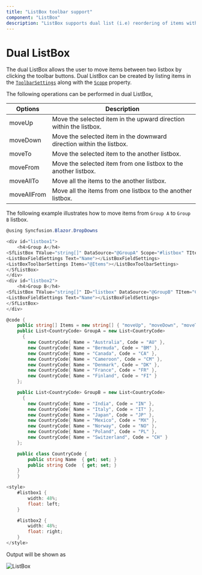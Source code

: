 ```yaml
---
title: "ListBox toolbar support"
component: "ListBox"
description: "ListBox supports dual list (i.e) reordering of items within the listbox and between two listboxes."
---
```


# Dual ListBox

The dual ListBox allows the user to move items between two listbox by clicking the toolbar buttons. Dual ListBox can be created by listing items in the
[`ToolbarSettings`](https://help.syncfusion.com/cr/blazor/Syncfusion.Blazor.DropDowns.SfListBox-2.html#Syncfusion_Blazor_DropDowns_SfListBox_2_ToolbarSettings) along with the [`Scope`](https://help.syncfusion.com/cr/blazor/Syncfusion.Blazor.DropDowns.SfListBox-2.html#Syncfusion_Blazor_DropDowns_SfListBox_2_Scope) property.

The following operations can be performed in dual ListBox,

| Options | Description |
|------|-------------|
| moveUp | Move the selected item in the upward direction within the listbox. |
| moveDown | Move the selected item in the downward direction within the listbox. |
| moveTo |  Move the selected item to the another listbox. |
| moveFrom | Move the selected item from one listbox to the another listbox. |
| moveAllTo | Move all the items to the another listbox. |
| moveAllFrom |  Move all the items from one listbox to the another listbox. |

The following example illustrates how to move items from `Group A` to `Group B` listbox.

```csharp
@using Syncfusion.Blazor.DropDowns

<div id="listbox1">
    <h4>Group A</h4>
<SfListBox TValue="string[]" DataSource="@GroupA" Scope="#listbox" TItem="CountryCode">
<ListBoxFieldSettings Text="Name"></ListBoxFieldSettings>
<ListBoxToolbarSettings Items="@Items"></ListBoxToolbarSettings>
</SfListBox>
</div>
<div id="listbox2">
    <h4>Group B</h4>
<SfListBox TValue="string[]" ID="listbox" DataSource="@GroupB" TItem="CountryCode">
<ListBoxFieldSettings Text="Name"></ListBoxFieldSettings>
</SfListBox>
</div>

@code {
    public string[] Items = new string[] { "moveUp", "moveDown", "moveTo", "moveFrom", "moveAllTo", "moveAllFrom" };
    public List<CountryCode> GroupA = new List<CountryCode>
      {
        new CountryCode{ Name = "Australia", Code = "AU" },
        new CountryCode{ Name = "Bermuda", Code = "BM" },
        new CountryCode{ Name = "Canada", Code = "CA" },
        new CountryCode{ Name = "Cameroon", Code = "CM" },
        new CountryCode{ Name = "Denmark", Code = "DK" },
        new CountryCode{ Name = "France", Code = "FR" },
        new CountryCode{ Name = "Finland", Code = "FI" }
    };

    public List<CountryCode> GroupB = new List<CountryCode>
      {
        new CountryCode{ Name = "India", Code = "IN" },
        new CountryCode{ Name = "Italy", Code = "IT" },
        new CountryCode{ Name = "Japan", Code = "JP" },
        new CountryCode{ Name = "Mexico", Code = "MX" },
        new CountryCode{ Name = "Norway", Code = "NO" },
        new CountryCode{ Name = "Poland", Code = "PL" },
        new CountryCode{ Name = "Switzerland", Code = "CH" }
    };

    public class CountryCode {
        public string Name  { get; set; }
        public string Code  { get; set; }
    }
    }

<style>
    #listbox1 {
        width: 48%;
        float: left;
    }

    #listbox2 {
        width: 48%;
        float: right;
    }
</style>

```

Output will be shown as

![ListBox](./images/duallistbox.png)